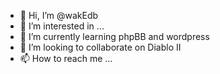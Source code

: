 - 👋 Hi, I’m @wakEdb
- 👀 I’m interested in ...
- 🌱 I’m currently learning phpBB and wordpress
- 💞️ I’m looking to collaborate on Diablo II
- 📫 How to reach me ...

<!---
wakEdb/wakEdb is a ✨ special ✨ repository because its `README.md` (this file) appears on your GitHub profile.
You can click the Preview link to take a look at your changes.
--->
